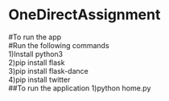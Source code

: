 # OneDirectAssignment<br>
#To run the app<br>
#Run the following commands<br>
1)Install python3<br>
2)pip install flask<br>
3)pip install flask-dance<br>
4)pip install twitter<br>
##To run the application 
1)python home.py
